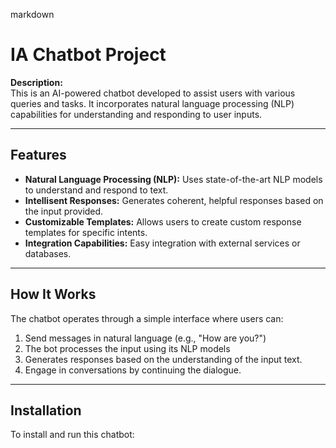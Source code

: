 markdown
# IA Chatbot Project

**Description:**  
This is an AI-powered chatbot developed to assist users with various queries and tasks. It incorporates natural language processing (NLP) capabilities for understanding and responding to user inputs.

---

## Features

- **Natural Language Processing (NLP):** Uses state-of-the-art NLP models to understand and respond to text.
- **Intellisent Responses:** Generates coherent, helpful responses based on the input provided.
- **Customizable Templates:** Allows users to create custom response templates for specific intents.
- **Integration Capabilities:** Easy integration with external services or databases.

---

## How It Works

The chatbot operates through a simple interface where users can:
1. Send messages in natural language (e.g., "How are you?")
2. The bot processes the input using its NLP models
3. Generates responses based on the understanding of the input text.
4. Engage in conversations by continuing the dialogue.

---

## Installation

To install and run this chatbot:

   